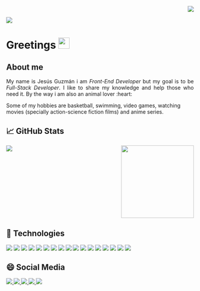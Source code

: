<p align="right"> 
<a href="https://github.com/jesusgz11">
  <img src="https://komarev.com/ghpvc/?username=jesusgz11" />
</a>
</p>

<img src="./assets/portada.jpeg">

# Greetings <img src="./assets/shake.gif" width="30px">

## About me

<p style="text-align: justify">
My name is Jesús Guzmán i am <i>Front-End Developer </i> but my goal is to be <i>Full-Stack Developer</i>. I like to share my knowledge and help those who need it. By the way i am also an animal lover :heart:

Some of my hobbies are basketball, swimming, video games, watching movies (specially action-science fiction films) and anime series.

</p>

## :chart_with_upwards_trend: GitHub Stats

<div style="width: 100%; display: flex; align-items:flex-start; justify-content: space-between;">
<img src="https://github-readme-stats.vercel.app/api?username=jesusgz11&show_icons=true&theme=tokyonight&count_private=true" />
<img height="195px" src="https://github-readme-stats.vercel.app/api/top-langs/?username=jesusgz11&theme=tokyonight&langs_count=3" />
</div>

## :toolbox: Technologies

<div>
  <img src="https://img.shields.io/badge/OS-Linux-informational?style=flat&logo=linux&logoColor=white&color=2B867E&labelColor=1A1B27" />
  <img src="https://img.shields.io/badge/Tool-React.js-informational?style=flat&logo=react&logoColor=white&color=2B867E&labelColor=1A1B27" />
  <img src="https://img.shields.io/badge/Tool-Next.js-informational?style=flat&logo=next.js&logoColor=white&color=2B867E&labelColor=1A1B27" />
  <img src="https://img.shields.io/badge/DB-MongoDB-informational?style=flat&logo=mongodb&logoColor=white&color=2B867E&labelColor=1A1B27" />
  <img src="https://img.shields.io/badge/Tool-Node.js-informational?style=flat&logo=node.js&logoColor=white&color=2B867E&labelColor=1A1B27" />
  <img src="https://img.shields.io/badge/Technology-Typescript-informational?style=flat&logo=typescript&logoColor=white&color=2B867E&labelColor=1A1B27" />
  <img src="https://img.shields.io/badge/Technology-Javascript-informational?style=flat&logo=javascript&logoColor=white&color=2B867E&labelColor=1A1B27" />
  <img src="https://img.shields.io/badge/Tool-StyledComponents-informational?style=flat&logo=styledcomponents&logoColor=white&color=2B867E&labelColor=1A1B27" />
  <img src="https://img.shields.io/badge/Editor-VSCode-informational?style=flat&logo=visualstudiocode&logoColor=white&color=2B867E&labelColor=1A1B27" />
  <img src="https://img.shields.io/badge/Technology-HTML5-informational?style=flat&logo=html5&logoColor=white&color=2B867E&labelColor=1A1B27" />
  <img src="https://img.shields.io/badge/Technology-CSS3-informational?style=flat&logo=css3&logoColor=white&color=2B867E&labelColor=1A1B27" />
  <img src="https://img.shields.io/badge/Editor-VSCode-informational?style=flat&logo=visualstudiocode&logoColor=white&color=2B867E&labelColor=1A1B27" />
  <img src="https://img.shields.io/badge/Shell-ZSH-informational?style=flat&logo=gnubash&logoColor=white&color=2B867E&labelColor=1A1B27" />
  <img src="https://img.shields.io/badge/Tool-Git-informational?style=flat&logo=git&logoColor=white&color=2B867E&labelColor=1A1B27" />
  <img src="https://img.shields.io/badge/Tool-GitHub-informational?style=flat&logo=github&logoColor=white&color=2B867E&labelColor=1A1B27" />
  <img src="https://img.shields.io/badge/Tool-Bitbucket-informational?style=flat&logo=bitbucket&logoColor=white&color=2B867E&labelColor=1A1B27" />
  <img src="https://img.shields.io/badge/Tool-MaterialUI-informational?style=flat&logo=materialui&logoColor=white&color=2B867E&labelColor=1A1B27" />
</div>

## 😄 Social Media

<div>
<a href="https://www.facebook.com/jesgz11/" onclick="return false;">
  <img src="https://img.shields.io/badge/Facebook-Jesús&#32;Guzmán-informational?style=social&logo=facebook" />
</a>
<a href="https://www.instagram.com/jesusgz11/?hl=es-la" onclick="return false;">
  <img src="https://img.shields.io/badge/Instagram-jesusgz11-informational?style=social&logo=instagram" />
</a>
<a href="https://open.spotify.com/user/0qowo2bjmgd9au8rqbd7z3zfq?si=6yQ-MgPNTGaKtJZVx0T8ig&utm_source=copy-link" onclick="return false;">
  <img src="https://img.shields.io/badge/Spotify-Jesús&#32;Guzmán-informational?style=social&logo=spotify" />
</a>
<a href="https://twitter.com/jesgz11" onclick="return false;">
  <img src="https://img.shields.io/badge/Twitter-jesgz11-informational?style=social&logo=twitter" />
</a>
<a href="https://www.linkedin.com/in/jes%C3%BAs-guzm%C3%A1n-725b96150/" onclick="return false;">
  <img src="https://img.shields.io/badge/LinkedIn-Jesús&#32;Guzmán-informational?style=social&logo=linkedin" />
</a>
</div>
